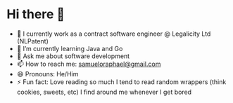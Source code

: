 # Hi there 👋

- 🔭 I currently work as a contract software engineer @ Legalicity Ltd (NLPatent)
- 🌱 I’m currently learning Java and Go
- 💬 Ask me about software development
- 📫 How to reach me: <samueloraphael@gmail.com>
- 😄 Pronouns: He/Him
- ⚡ Fun fact: Love reading so much I tend to read random wrappers (think cookies, sweets, etc) I find around me whenever I get bored
